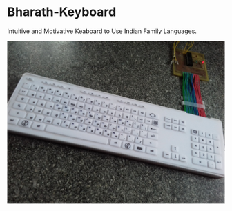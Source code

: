 # Bharath-Keyboard
Intuitive and Motivative Keaboard to Use Indian Family Languages.

![alt text](https://github.com/vinhub100/Bharath-Keyboard/blob/main/images/20211120_113016.jpg?raw=true)

